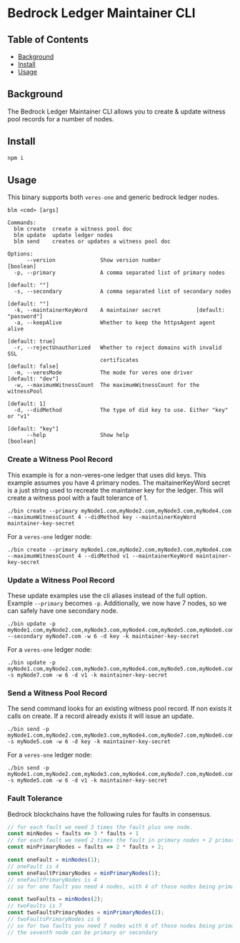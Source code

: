 # Bedrock Ledger Maintainer CLI

## Table of Contents

- [Background](#background)
- [Install](#install)
- [Usage](#usage)

## Background
The Bedrock Ledger Maintainer CLI allows you to create & update witness pool records for a number of nodes.

## Install

```js
npm i
```

## Usage

This binary supports both `veres-one` and generic bedrock ledger nodes.

```
blm <cmd> [args]

Commands:
  blm create  create a witness pool doc
  blm update  update ledger nodes
  blm send    creates or updates a witness pool doc

Options:
      --version              Show version number                       [boolean]
  -p, --primary              A comma separated list of primary nodes
                                                                   [default: ""]
  -s, --secondary            A comma separated list of secondary nodes
                                                                   [default: ""]
  -k, --maintainerKeyWord    A maintainer secret           [default: "password"]
  -a, --keepAlive            Whether to keep the httpsAgent agent alive
                                                                 [default: true]
  -r, --rejectUnauthorized   Whether to reject domains with invalid SSL
                             certificates                       [default: false]
  -m, --veresMode            The mode for veres one driver      [default: "dev"]
  -w, --maximumWitnessCount  The maximumWitnessCount for the witnessPool
                                                                    [default: 1]
  -d, --didMethod            The type of did key to use. Either "key" or "v1"
                                                                [default: "key"]
      --help                 Show help                                 [boolean]
```

### Create a Witness Pool Record

This example is for a non-veres-one ledger that uses did keys.
This example assumes you have 4 primary nodes.
The maitainerKeyWord secret is a just string used to recreate the maintainer key for the ledger.
This will create a witness pool with a fault tolerance of 1.
```
./bin create --primary myNode1.com,myNode2.com,myNode3.com,myNode4.com --maximumWitnessCount 4 --didMethod key --maintainerKeyWord maintainer-key-secret
```

For a `veres-one` ledger node:
```
./bin create --primary myNode1.com,myNode2.com,myNode3.com,myNode4.com --maximumWitnessCount 4 --didMethod v1 --maintainerKeyWord maintainer-key-secret
```
### Update a Witness Pool Record

These update examples use the cli aliases instead of the full option. Example `--primary` becomes `-p`.
Additionally, we now have 7 nodes, so we can safely have one secondary node.
```
./bin update -p myNode1.com,myNode2.com,myNode3.com,myNode4.com,myNode5.com,myNode6.com --secondary myNode7.com -w 6 -d key -k maintainer-key-secret
```

For a `veres-one` ledger node:
```
./bin update -p myNode1.com,myNode2.com,myNode3.com,myNode4.com,myNode5.com,myNode6.com -s myNode7.com -w 6 -d v1 -k maintainer-key-secret
```

### Send a Witness Pool Record

The send command looks for an existing witness pool record.
If non exists it calls on create.
If a record already exists it will issue an update.

```
./bin send -p myNode1.com,myNode2.com,myNode3.com,myNode4.com,myNode7.com,myNode6.com -s myNode5.com -w 6 -d key -k maintainer-key-secret
```

For a `veres-one` ledger node:
```
./bin send -p myNode1.com,myNode2.com,myNode3.com,myNode4.com,myNode7.com,myNode6.com -s myNode5.com -w 6 -d v1 -k maintainer-key-secret
```

### Fault Tolerance
Bedrock blockchains have the following rules for faults in consensus.

```js
// for each fault we need 3 times the fault plus one node.
const minNodes = faults => 3 * faults + 1
// for each fault we need 2 times the fault in primary nodes + 2 primary nodes.
const minPrimaryNodes = faults => 2 * faults + 2;

const oneFault = minNodes(1);
// oneFault is 4
const oneFaultPrimaryNodes = minPrimaryNodes(1);
// oneFaultPrimaryNodes is 4
// so for one fault you need 4 nodes, with 4 of those nodes being primary

const twoFaults = minNodes(2);
// twoFaults is 7
const twoFaultsPrimaryNodes = minPrimaryNodes(2);
// twoFaultsPrimaryNodes is 6
// so for two faults you need 7 nodes with 6 of those nodes being primary
// the seventh node can be primary or secondary
```
